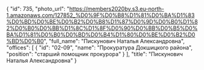 {
    "id": 735,
    "photo_url": "https://members2020by.s3.eu-north-1.amazonaws.com/127852_%D0%9F%D0%B8%D1%81%D0%BA%D1%83%D0%BD%D0%BE%D0%B2%D0%B8%D1%87%D0%9D%D0%B0%D1%82%D0%B0%D0%BB%D1%8C%D1%8F%D0%90%D0%BB%D0%B5%D0%BA%D1%81%D0%B0%D0%BD%D0%B4%D1%80%D0%BE%D0%B2%D0%BD%D0%B0",
    "full_name": "Пискунович Наталья Александровна",
    "offices": [
        {
            "id": "02-09",
            "name": "Прокуратура Докшицкого района",
            "position": "старший помощник прокурора"
        }
    ],
    "title": "Пискунович Наталья Александровна"
}